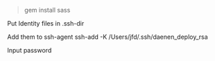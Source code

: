 > gem install sass

Put Identity files in .ssh-dir

Add them to ssh-agent
ssh-add -K /Users/jfd/.ssh/daenen_deploy_rsa

Input password
